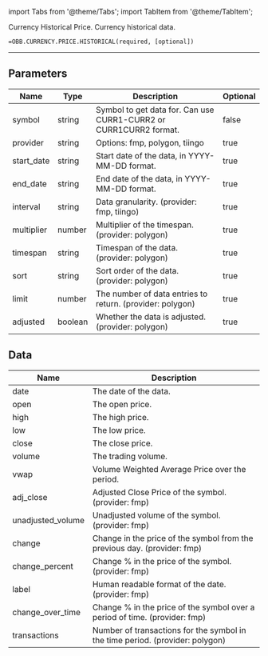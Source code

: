 <!-- markdownlint-disable MD012 MD031 MD033 -->

import Tabs from '@theme/Tabs';
import TabItem from '@theme/TabItem';

Currency Historical Price. Currency historical data.

```excel wordwrap
=OBB.CURRENCY.PRICE.HISTORICAL(required, [optional])
```

---

## Parameters

| Name | Type | Description | Optional |
| ---- | ---- | ----------- | -------- |
| symbol | string | Symbol to get data for. Can use CURR1-CURR2 or CURR1CURR2 format. | false |
| provider | string | Options: fmp, polygon, tiingo | true |
| start_date | string | Start date of the data, in YYYY-MM-DD format. | true |
| end_date | string | End date of the data, in YYYY-MM-DD format. | true |
| interval | string | Data granularity. (provider: fmp, tiingo) | true |
| multiplier | number | Multiplier of the timespan. (provider: polygon) | true |
| timespan | string | Timespan of the data. (provider: polygon) | true |
| sort | string | Sort order of the data. (provider: polygon) | true |
| limit | number | The number of data entries to return. (provider: polygon) | true |
| adjusted | boolean | Whether the data is adjusted. (provider: polygon) | true |

## Data

| Name | Description |
| ---- | ----------- |
| date | The date of the data.  |
| open | The open price.  |
| high | The high price.  |
| low | The low price.  |
| close | The close price.  |
| volume | The trading volume.  |
| vwap | Volume Weighted Average Price over the period.  |
| adj_close | Adjusted Close Price of the symbol. (provider: fmp) |
| unadjusted_volume | Unadjusted volume of the symbol. (provider: fmp) |
| change | Change in the price of the symbol from the previous day. (provider: fmp) |
| change_percent | Change % in the price of the symbol. (provider: fmp) |
| label | Human readable format of the date. (provider: fmp) |
| change_over_time | Change % in the price of the symbol over a period of time. (provider: fmp) |
| transactions | Number of transactions for the symbol in the time period. (provider: polygon) |

